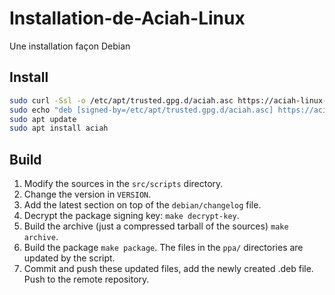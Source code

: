 # Installation-de-Aciah-Linux
Une installation façon Debian

## Install
```bash
sudo curl -Ssl -o /etc/apt/trusted.gpg.d/aciah.asc https://aciah-linux-os.github.io/ppa/ppa/KEY.asc
sudo echo "deb [signed-by=/etc/apt/trusted.gpg.d/aciah.asc] https://aciah-linux-os.github.io/ppa/ppa ./" > /etc/apt/sources.list.d/aciah.list
sudo apt update
sudo apt install aciah
```

## Build
1. Modify the sources in the `src/scripts` directory.
2. Change the version in `VERSION`.
3. Add the latest section on top of the `debian/changelog` file.
4. Decrypt the package signing key: `make decrypt-key`.
5. Build the archive (just a compressed tarball of the sources) `make archive`.
6. Build the package `make package`. The files in the `ppa/` directories are updated by the script.
7. Commit and push these updated files, add the newly created .deb file. Push to the remote repository.

